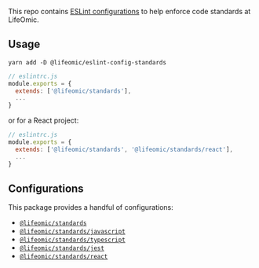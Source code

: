 This repo contains [ESLint configurations](https://eslint.org/docs/developer-guide/shareable-configs)
to help enforce code standards at LifeOmic.

## Usage

```
yarn add -D @lifeomic/eslint-config-standards
```

```javascript
// eslintrc.js
module.exports = {
  extends: ['@lifeomic/standards'],
  ...
}
```

or for a React project:

```javascript
// eslintrc.js
module.exports = {
  extends: ['@lifeomic/standards', '@lifeomic/standards/react'],
  ...
}
```

## Configurations
This package provides a handful of configurations:

- [`@lifeomic/standards`](lib/index.js)
- [`@lifeomic/standards/javascript`](lib/javascript.js)
- [`@lifeomic/standards/typescript`](lib/typescript.js)
- [`@lifeomic/standards/jest`](lib/jest.js)
- [`@lifeomic/standards/react`](lib/react.js)

